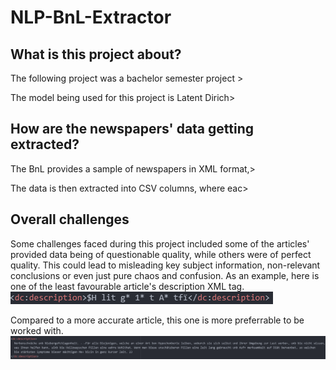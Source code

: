 # NLP-BnL-Extractor

## What is this project about?
The following project was a bachelor semester project >

The model being used for this project is Latent Dirich>

## How are the newspapers' data getting extracted?
The BnL provides a sample of newspapers in XML format,>

The data is then extracted into CSV columns, where eac>

## Overall challenges
Some challenges faced during this project included some of the articles' provided data being of questionable quality, while others were of perfect quality. This could lead to misleading key subject information, non-relevant conclusions or even just pure chaos and confusion.
As an example, here is one of the least favourable article's description XML tag.
![Neg](https://github.com/Joao8bit/NLP-BnL-Extractor/blob/readmeUpdate/src/assets/NegativeLang.png)

Compared to a more accurate article, this one is more preferrable to be worked with.
![Pos](https://github.com/Joao8bit/NLP-BnL-Extractor/blob/readmeUpdate/src/assets/PositiveLang.png)
